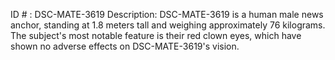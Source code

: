 ID # : DSC-MATE-3619
Description: DSC-MATE-3619 is a human male news anchor, standing at 1.8 meters tall and weighing approximately 76 kilograms. The subject's most notable feature is their red clown eyes, which have shown no adverse effects on DSC-MATE-3619's vision.